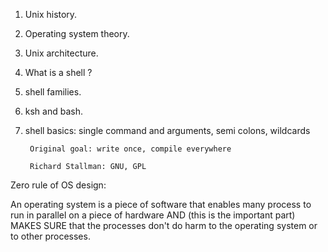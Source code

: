 1. Unix history.
2. Operating system theory.
3. Unix architecture.
4. What is a shell ?
5. shell families.
6. ksh and bash.
7. shell basics: single command and arguments, semi colons,
	wildcards

		Original goal: write once, compile everywhere

		Richard Stallman: GNU, GPL

Zero rule of OS design:

An operating system is a piece of software that enables
many process to run in parallel on a piece of hardware AND (this
is the important part) MAKES SURE that the processes don't
do harm to the operating system or to other processes.
